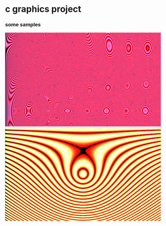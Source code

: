 # c graphics project

### some samples
<img src="samples/sample-1.jpg">
<img src="samples/sample-2.jpg">